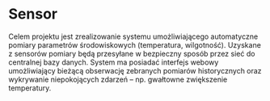 # Sensor
Celem projektu jest zrealizowanie systemu umożliwiającego automatyczne pomiary parametrów
środowiskowych (temperatura, wilgotność). Uzyskane z sensorów pomiary będą przesyłane w bezpieczny
sposób przez sieć do centralnej bazy danych. System ma posiadać interfejs webowy umożliwiający bieżącą
obserwację zebranych pomiarów historycznych oraz wykrywanie niepokojących zdarzeń – np. gwałtowne
zwiększenie temperatury.
